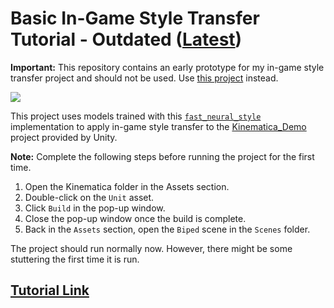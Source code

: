 # Basic In-Game Style Transfer Tutorial - Outdated ([Latest](https://github.com/cj-mills/End-to-End-In-Game-Style-Transfer-Tutorial))

**Important:** This repository contains an early prototype for my in-game style transfer project and should not be used. Use [this project](https://github.com/cj-mills/End-to-End-In-Game-Style-Transfer-Tutorial) instead.


![](https://github.com/cj-mills/christianjmills/raw/master/images/in-game-style-transfer-experiments/part-1/my_mosaic.gif)

This project uses models trained with this [`fast_neural_style`](https://github.com/pytorch/examples/tree/master/fast_neural_style) implementation to apply in-game style transfer to the [Kinematica_Demo](https://github.com/Unity-Technologies/Kinematica_Demo/) project provided by Unity.

**Note:** Complete the following steps before running the project for the first time.
1. Open the Kinematica folder in the Assets section. 
2. Double-click on the `Unit` asset.
3. Click `Build` in the pop-up window. 
4. Close the pop-up window once the build is complete.
5. Back in the `Assets` section, open the `Biped` scene in the `Scenes` folder.

The project should run normally now. However, there might be some stuttering the first time it is run.


## [Tutorial Link](https://christianjmills.com/posts/basic-in-game-style-transfer-tutorial/)
